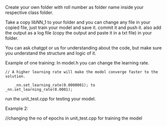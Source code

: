 Create your own folder with roll number as folder name inside your respective class folder.

Take a copy libNN_1 to your folder and you can change any file in your copied file,
just train your model and save it. commit it and push it.
also add the output as a log file (copy the output and paste it in a txt file) in your folder.

You can ask chatgpt or us for understanding about the code,
but make sure you understand the structure and logic of it.

Example of one training:
In model.h you can change the learning rate.

    // A higher learning rate will make the model converge faster to the  solution.

        _nn.set_learning_rate(0.0000001); to _nn.set_learning_rate(0.0001);

run the unit_test.cpp for testing your model. 

Example 2:

 //changing the no of epochs in unit_test.cpp for training the model



